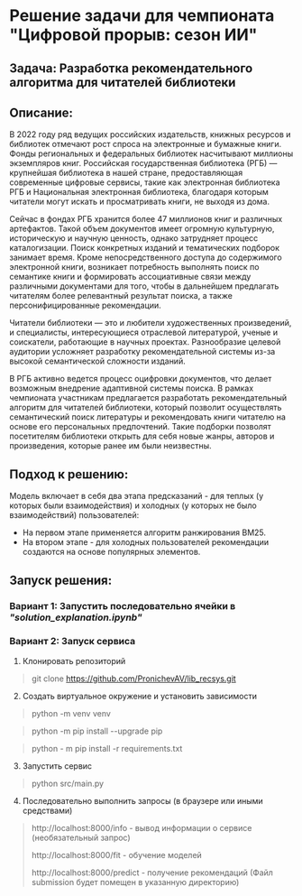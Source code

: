 # Решение задачи для чемпионата "Цифровой прорыв: сезон ИИ"
## Задача: Разработка рекомендательного алгоритма для читателей библиотеки
## Описание:
В 2022 году ряд ведущих российских издательств, книжных ресурсов и библиотек отмечают рост спроса на электронные и бумажные книги. Фонды региональных и федеральных библиотек насчитывают миллионы экземпляров книг. Российская государственная библиотека (РГБ) — крупнейшая библиотека в нашей стране, предоставляющая современные цифровые сервисы, такие как электронная библиотека РГБ и Национальная электронная библиотека, благодаря которым читатели могут искать и просматривать книги, не выходя из дома.

Сейчас в фондах РГБ хранится более 47 миллионов книг и различных артефактов. Такой объем документов имеет огромную культурную, историческую и научную ценность, однако затрудняет процесс каталогизации. Поиск конкретных изданий и тематических подборок занимает время. Кроме непосредственного доступа до содержимого электронной книги, возникает потребность выполнять поиск по семантике книги и формировать ассоциативные связи между различными документами для того, чтобы в дальнейшем предлагать читателям более релевантный результат поиска, а также персонифицированные рекомендации.

Читатели библиотеки — это и любители художественных произведений, и специалисты, интересующиеся отраслевой литературой, ученые и соискатели, работающие в научных проектах. Разнообразие целевой аудитории усложняет разработку рекомендательной системы из-за высокой семантической сложности изданий.

В РГБ активно ведется процесс оцифровки документов, что делает возможным внедрение адаптивной системы поиска. В рамках чемпионата участникам предлагается разработать рекомендательный алгоритм для читателей библиотеки, который позволит осуществлять семантический поиск литературы и рекомендовать книги читателю на основе его персональных предпочтений. Такие подборки позволят посетителям библиотеки открыть для себя новые жанры, авторов и произведения, которые ранее им были неизвестны.
## Подход к решению:
Модель включает в себя два этапа предсказаний - для теплых (у которых были взаимодействия) и холодных (у которых не было взаимодействий) пользователей:
- На первом этапе применяется алгоритм ранжирования BM25. 
- На втором этапе - для холодных пользователей рекомендации создаются на основе популярных элементов.

## Запуск решения:
### Вариант 1: Запустить последовательно ячейки в *"solution_explanation.ipynb"*

### Вариант 2: Запуск сервиса
1. Клонировать репозиторий
> git clone https://github.com/PronichevAV/lib_recsys.git
2. Создать виртуальное окружение и установить зависимости 
> python -m venv venv

> python -m pip install --upgrade pip

> python - m pip install -r requirements.txt

3. Запустить сервис 
> python src/main.py

4. Последовательно выполнить запросы (в браузере или иными средствами)
> http://localhost:8000/info - вывод информации о сервисе (необязательный запрос)
> 
> http://localhost:8000/fit - обучение моделей 
> 
> http://localhost:8000/predict - получение рекомендаций (Файл submission будет помещен в указанную директорию)

